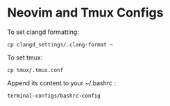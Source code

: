 # Neovim and Tmux Configs

To set clangd formatting:

    cp clangd_settings/.clang-format ~

To set tmux:

    cp tmux/.tmux.conf

Append its content to your ~/.bashrc :

    terminal-configs/bashrc-config
